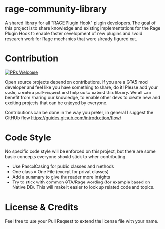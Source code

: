# rage-community-library
A shared library for all "RAGE Plugin Hook" plugin developers. The goal of this project is to share knowledge and existing implementations for the Rage Plugin Hook to enable faster development of new plugins and avoid research work for Rage mechanics that were already figured out. 

# Contribution 
[![PRs Welcome](https://img.shields.io/badge/PRs-welcome-brightgreen.svg?style=flat-square)](http://makeapullrequest.com) 

Open source projects depend on contributions. If you are a GTA5 mod developer and feel like you have something to share, do it! Please add your code, create a pull-request and help us to extend this library. We all can benefit from sharing our knowledge, to enable other devs to create new and exciting projects that can be enjoyed by everyone. 

Contributions can be done in the way you prefer, in general I suggest the GitHUb flow https://guides.github.com/introduction/flow/

# Code Style
No specific code style will be enforced on this project, but there are some basic concepts everyone should stick to when contributing. 
* Use PascalCasing for public classes and methods
* One class = One File (except for privat classes)
* Add a summary to give the reader more insights
* Try to stick with common GTA/Rage wording (for example based on Native DB). This will make it easier to look up related code and topics. 


# License & Credits
Feel free to use your Pull Request to extend the license file with your name. 
